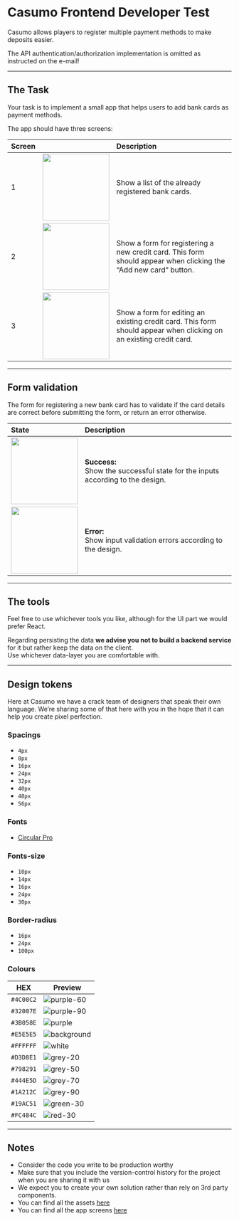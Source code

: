 # Casumo Frontend Developer Test

Casumo allows players to register multiple payment methods to make deposits easier.

The API authentication/authorization implementation is omitted as instructed on the e-mail!

---

## The Task

Your task is to implement a small app that helps users to add bank cards as payment methods.

The app should have three screens:

|  Screen  |                                                                        | Description              |
:--------- |:----------------------------------------------------------------------:|:------------------------- |
1          | <img src="./resources/screens/your-cards.png" width="150px" />         |  Show a list of the already registered bank cards. |
2          | <img src="./resources/screens/add-card-details.png" width="150px" />   |  Show a form for registering a new credit card. This form should appear when clicking the “Add new card” button.                         |
3          | <img src="./resources/screens/edit-card.png" width="150px" />          |  Show a form for editing an existing credit card. This form should appear when clicking on an existing credit card. |

---

## Form validation

The form for registering a new bank card has to validate if the card details are correct before submitting the form, or return an error otherwise.

|  State                                                                      | Description                                                              |
:---------------------------------------------------------------------------- |:------------------------------------------------------------------------ |
<img src="./resources/screens/add-card-details-success.png" width="150px" />  |  **Success:** <br> Show the successful state for the inputs according to the design. |
<img src="./resources/screens/add-card-details-error.png" width="150px" />    |  **Error:** <br> Show input validation errors according to the design. |

---

## The tools
Feel free to use whichever tools you like, although for the UI part we would prefer React.

Regarding persisting the data **we advise you not to build a backend service** for it but rather keep the data on the client.<br>
Use whichever data-layer you are comfortable with.

---

## Design tokens

Here at Casumo we have a crack team of designers that speak their own language. We’re sharing some of that here with you in the hope that it can help you create pixel perfection.

### Spacings
- `4px`
- `8px`
- `16px`
- `24px`
- `32px`
- `40px`
- `48px`
- `56px`

### Fonts
- [Circular Pro](./resources/lineto-circular-pro-book.woff2)

### Fonts-size
- `10px`
- `14px`
- `16px`
- `24px`
- `30px`

### Border-radius
- `16px`
- `24px`
- `100px`

### Colours

| HEX | Preview |
| ------- | ------- |
| `#4C00C2` | ![purple-60](https://via.placeholder.com/150x50/4C00C2/000000.webp?text=+) |
| `#32007E` | ![purple-90](https://via.placeholder.com/150x50/32007E/000000.webp?text=+) |
| `#3B058E` | ![purple](https://via.placeholder.com/150x50/3B058E/000000.webp?text=+) |
| `#E5E5E5` | ![background](https://via.placeholder.com/150x50/E5E5E5/000000.webp?text=+) |
| `#FFFFFF` | ![white](https://via.placeholder.com/150x50/FFFFFF/000000.webp?text=+) |
| `#D3D8E1` | ![grey-20](https://via.placeholder.com/150x50/D3D8E1/000000.webp?text=+) |
| `#798291` | ![grey-50](https://via.placeholder.com/150x50/798291/000000.webp?text=+) |
| `#444E5D` | ![grey-70](https://via.placeholder.com/150x50/444E5D/000000.webp?text=+) |
| `#1A212C` | ![grey-90](https://via.placeholder.com/150x50/1A212C/000000.webp?text=+) |
| `#19AC51` | ![green-30](https://via.placeholder.com/150x50/19AC51/000000.webp?text=+) |
| `#FC484C` | ![red-30](https://via.placeholder.com/150x50/FC484C/000000.webp?text=+) |

---

## Notes
- Consider the code you write to be production worthy
- Make sure that you include the version-control history for the project when you are sharing it with us
- We expect you to create your own solution rather than rely on 3rd party components.
- You can find all the assets [here](./resources)
- You can find all the app screens [here](./resources/screens)

